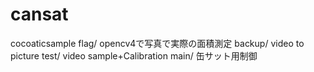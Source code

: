 # cansat
cocoaticsample
flag/ opencv4で写真で実際の面積測定
backup/ video to picture
test/ video sample+Calibration
main/ 缶サット用制御

